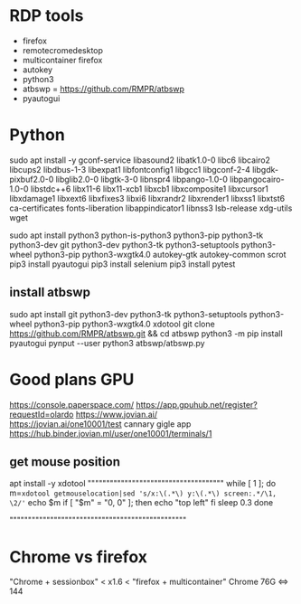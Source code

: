 # RDP tools
- firefox
- remotecromedesktop
- multicontainer firefox
- autokey
- python3
- atbswp = https://github.com/RMPR/atbswp
- pyautogui

# Python
sudo apt install -y gconf-service libasound2 libatk1.0-0 libc6 libcairo2 libcups2 libdbus-1-3 libexpat1 libfontconfig1 libgcc1 libgconf-2-4 libgdk-pixbuf2.0-0 libglib2.0-0 libgtk-3-0 libnspr4 libpango-1.0-0 libpangocairo-1.0-0 libstdc++6 libx11-6 libx11-xcb1 libxcb1 libxcomposite1 libxcursor1 libxdamage1 libxext6 libxfixes3 libxi6 libxrandr2 libxrender1 libxss1 libxtst6 ca-certificates fonts-liberation libappindicator1 libnss3 lsb-release xdg-utils wget

sudo apt install python3 python-is-python3 python3-pip python3-tk python3-dev git python3-dev python3-tk python3-setuptools python3-wheel python3-pip python3-wxgtk4.0  autokey-gtk autokey-common scrot
pip3 install pyautogui 
pip3 install selenium
pip3 install pytest

## install atbswp
sudo apt install git python3-dev python3-tk python3-setuptools python3-wheel python3-pip python3-wxgtk4.0 xdotool
git clone https://github.com/RMPR/atbswp.git && cd atbswp
python3 -m pip install pyautogui pynput --user
python3 atbswp/atbswp.py


# Good plans GPU
https://console.paperspace.com/
https://app.gpuhub.net/register?requestId=olardo
https://www.jovian.ai/  
https://jovian.ai/one10001/test
cannary gigle app
https://hub.binder.jovian.ml/user/one10001/terminals/1

## get mouse position

apt install -y xdotool
"""""""""""""""""""""""""""""""""""""
while [ 1 ];
do
    m=`xdotool getmouselocation|sed 's/x:\(.*\) y:\(.*\) screen:.*/\1, \2/'`
    echo $m
    if [ "$m" = "0, 0" ];
    then
        echo "top left"
    fi
    sleep 0.3
done

""""""""""""""""""""""""""""""""""""""""""""""""


# Chrome vs firefox
"Chrome + sessionbox"  < x1.6 < "firefox + multicontainer"
Chrome 76G <=> 144 
